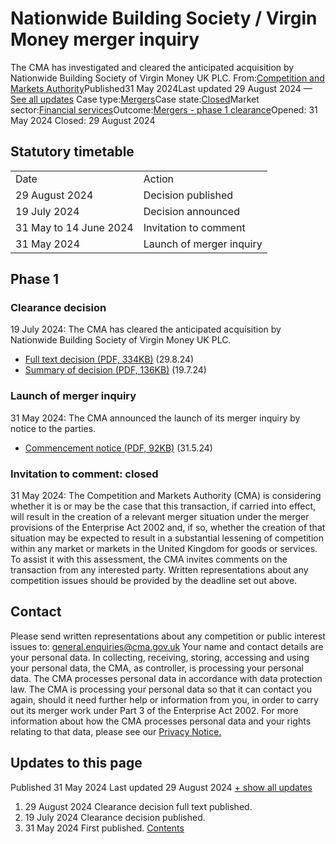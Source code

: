 # Nationwide Building Society / Virgin Money merger inquiry
The CMA has investigated and cleared the anticipated acquisition by Nationwide Building Society of Virgin Money UK PLC.
From:[Competition and Markets Authority](/government/organisations/competition-and-markets-authority)Published31 May 2024Last updated
29 August 2024
— [See all updates](#full-publication-update-history)
Case type:[Mergers](/cma-cases?case_type%5B%5D=mergers)Case state:[Closed](/cma-cases?case_state%5B%5D=closed)Market sector:[Financial services](/cma-cases?market_sector%5B%5D=financial-services)Outcome:[Mergers - phase 1 clearance](/cma-cases?outcome_type%5B%5D=mergers-phase-1-clearance)Opened:
31 May 2024
Closed:
29 August 2024
## Statutory timetable
|     |     |
| --- | --- |
| Date | Action |
| 29 August 2024 | Decision published |
| 19 July 2024 | Decision announced |
| 31 May to 14 June 2024 | Invitation to comment |
| 31 May 2024 | Launch of merger inquiry |
## Phase 1
### Clearance decision
19 July 2024: The CMA has cleared the anticipated acquisition by Nationwide Building Society of Virgin Money UK PLC.
- [Full text decision (PDF, 334KB)](https://assets.publishing.service.gov.uk/media/66d72c71c63bb34da0709f82/A._Full_text_decision_-_Nationwide_Virgin_Money.pdf) (29.8.24)
- [Summary of decision (PDF, 136KB)](https://assets.publishing.service.gov.uk/media/66994d9bab418ab055592884/Summary_of_decision.pdf) (19.7.24)
### Launch of merger inquiry
31 May 2024: The CMA announced the launch of its merger inquiry by notice to the parties.
- [Commencement notice (PDF, 92KB)](https://assets.publishing.service.gov.uk/media/66587a89dc15efdddf1a8582/Commencement_notice.pdf) (31.5.24)
### Invitation to comment: closed
31 May 2024: The Competition and Markets Authority (CMA) is considering whether it is or may be the case that this transaction, if carried into effect, will result in the creation of a relevant merger situation under the merger provisions of the Enterprise Act 2002 and, if so, whether the creation of that situation may be expected to result in a substantial lessening of competition within any market or markets in the United Kingdom for goods or services.
To assist it with this assessment, the CMA invites comments on the transaction from any interested party.
Written representations about any competition issues should be provided by the deadline set out above.
## Contact
Please send written representations about any competition or public interest issues to: [general.enquiries@cma.gov.uk](mailto:general.enquiries@cma.gov.uk)
Your name and contact details are your personal data. In collecting, receiving, storing, accessing and using your personal data, the CMA, as controller, is processing your personal data. The CMA processes personal data in accordance with data protection law. The CMA is processing your personal data so that it can contact you again, should it need further help or information from you, in order to carry out its merger work under Part 3 of the Enterprise Act 2002. For more information about how the CMA processes personal data and your rights relating to that data, please see our [Privacy Notice.](https://www.gov.uk/government/organisations/competition-and-markets-authority/about/personal-information-charter)
## Updates to this page
Published 31 May 2024
Last updated 29 August 2024
[+ show all updates](#full-history)
1. 29 August 2024
Clearance decision full text published.
2. 19 July 2024
Clearance decision published.
3. 31 May 2024
First published.
[Contents](#contents)